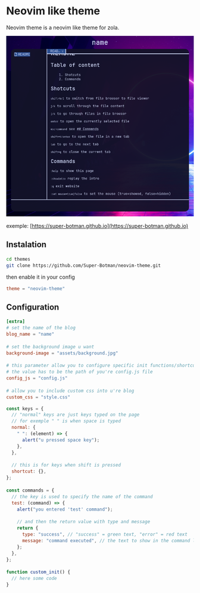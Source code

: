 # Neovim like theme 

Neovim theme is a neovim like theme for zola.

![screenshot](./screenshot.png)

exemple: [https://super-botman.github.io](https://super-botman.github.io)

## Instalation
```bash
cd themes
git clone https://github.com/Super-Botman/neovim-theme.git
```

then enable it in your config

```toml
theme = "neovim-theme"
```

## Configuration

```toml
[extra]
# set the name of the blog
blog_name = "name"

# set the background image u want
background-image = "assets/background.jpg"

# this parameter allow you to configure specific init functions/shortcuts and commands
# the value has to be the path of you're config.js file
config_js = "config.js"

# allow you to include custom css into u're blog
custom_css = "style.css"
```

```js
const keys = {
  // "normal" keys are just keys typed on the page
  // for exemple " " is when space is typed
  normal: {
    " ": (element) => {
      alert("u pressed space key");
    },
  },

  // this is for keys when shift is pressed
  shortcut: {},
};

const commands = {
  // the key is used to specify the name of the command
  test: (command) => {
    alert("you entered 'test' command");

    // and then the return value with type and message
    return {
      type: "success", // "success" = green text, "error" = red text
      message: "command executed", // the text to show in the command line
    };
  },
};

function custom_init() {
  // here some code
}
```
